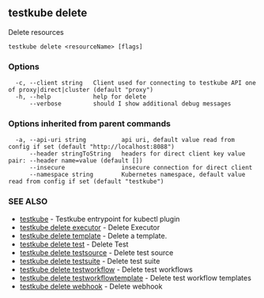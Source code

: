 <head>
  <meta name="docsearch:indexPrefix" content="reference-doc" />
</head>

## testkube delete

Delete resources

```
testkube delete <resourceName> [flags]
```

### Options

```
  -c, --client string   Client used for connecting to testkube API one of proxy|direct|cluster (default "proxy")
  -h, --help            help for delete
      --verbose         should I show additional debug messages
```

### Options inherited from parent commands

```
  -a, --api-uri string          api uri, default value read from config if set (default "http://localhost:8088")
      --header stringToString   headers for direct client key value pair: --header name=value (default [])
      --insecure                insecure connection for direct client
      --namespace string        Kubernetes namespace, default value read from config if set (default "testkube")
```

### SEE ALSO

- [testkube](testkube.md) - Testkube entrypoint for kubectl plugin
- [testkube delete executor](testkube_delete_executor.md) - Delete Executor
- [testkube delete template](testkube_delete_template.md) - Delete a template.
- [testkube delete test](testkube_delete_test.md) - Delete Test
- [testkube delete testsource](testkube_delete_testsource.md) - Delete test source
- [testkube delete testsuite](testkube_delete_testsuite.md) - Delete test suite
- [testkube delete testworkflow](testkube_delete_testworkflow.md) - Delete test workflows
- [testkube delete testworkflowtemplate](testkube_delete_testworkflowtemplate.md) - Delete test workflow templates
- [testkube delete webhook](testkube_delete_webhook.md) - Delete webhook
